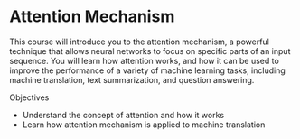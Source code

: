 # Attention Mechanism

This course will introduce you to the attention mechanism, a powerful technique that allows neural networks to focus on specific parts of an input sequence. You will learn how attention works, and how it can be used to improve the performance of a variety of machine learning tasks, including machine translation, text summarization, and question answering.

Objectives

* Understand the concept of attention and how it works
* Learn how attention mechanism is applied to machine translation
